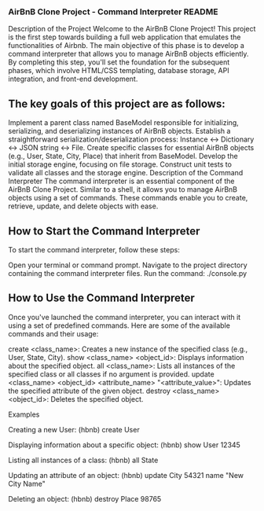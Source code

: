 ### AirBnB Clone Project - Command Interpreter README

Description of the Project
Welcome to the AirBnB Clone Project! This project is the first step towards building a full web application that emulates the functionalities of Airbnb. The main objective of this phase is to develop a command interpreter that allows you to manage AirBnB objects efficiently. By completing this step, you'll set the foundation for the subsequent phases, which involve HTML/CSS templating, database storage, API integration, and front-end development.

## The key goals of this project are as follows:

Implement a parent class named BaseModel responsible for initializing, serializing, and deserializing instances of AirBnB objects.
Establish a straightforward serialization/deserialization process: Instance <-> Dictionary <-> JSON string <-> File.
Create specific classes for essential AirBnB objects (e.g., User, State, City, Place) that inherit from BaseModel.
Develop the initial storage engine, focusing on file storage.
Construct unit tests to validate all classes and the storage engine.
Description of the Command Interpreter
The command interpreter is an essential component of the AirBnB Clone Project. Similar to a shell, it allows you to manage AirBnB objects using a set of commands. These commands enable you to create, retrieve, update, and delete objects with ease.

## How to Start the Command Interpreter
To start the command interpreter, follow these steps:

Open your terminal or command prompt.
Navigate to the project directory containing the command interpreter files.
Run the command: ./console.py

## How to Use the Command Interpreter
Once you've launched the command interpreter, you can interact with it using a set of predefined commands. Here are some of the available commands and their usage:

create <class_name>: Creates a new instance of the specified class (e.g., User, State, City).
show <class_name> <object_id>: Displays information about the specified object.
all <class_name>: Lists all instances of the specified class or all classes if no argument is provided.
update <class_name> <object_id> <attribute_name> "<attribute_value>": Updates the specified attribute of the given object.
destroy <class_name> <object_id>: Deletes the specified object.

Examples


Creating a new User:
(hbnb) create User

Displaying information about a specific object:
(hbnb) show User 12345

Listing all instances of a class:
(hbnb) all State

Updating an attribute of an object:
(hbnb) update City 54321 name "New City Name"

Deleting an object:
(hbnb) destroy Place 98765